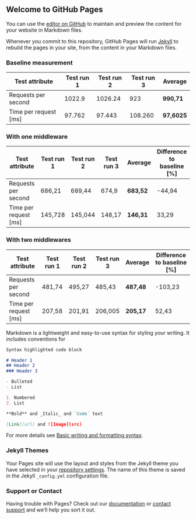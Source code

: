 ## Welcome to GitHub Pages

You can use the [editor on GitHub](https://github.com/KissPeter/fastapi-middlewares/edit/main/README.md) to maintain and preview the content for your website in Markdown files.

Whenever you commit to this repository, GitHub Pages will run [Jekyll](https://jekyllrb.com/) to rebuild the pages in your site, from the content in your Markdown files.

### Baseline measurement

| **Test attribute** | **Test run 1** | **Test run 2** | **Test run 3** | **Average** |
|---|---|---|---|---|
| Requests per second | 1022.9 | 1026.24 | 923 | **990,71** |
| Time per request [ms] | 97.762 | 97.443 | 108.260 | **97,6025** |


### With one middleware

| **Test attribute** | **Test run 1** | **Test run 2** | **Test run 3** | **Average** | Difference to baseline [%] |
|---|---|---|---|---|---|
| Requests per second | 686,21 | 689,44 | 674,9 | **683,52** | -44,94 |
| Time per request [ms] | 145,728 | 145,044 | 148,17 | **146,31** | 33,29 |

### With two middlewares

| **Test attribute** | **Test run 1** | **Test run 2** | **Test run 3** | **Average** | Difference to baseline [%] |
|---|---|---|---|---|---|
| Requests per second | 481,74 | 495,27 | 485,43 | **487,48** | -103,23 |
| Time per request [ms] | 207,58 | 201,91 | 206,005 | **205,17** | 52,43 |

Markdown is a lightweight and easy-to-use syntax for styling your writing. It includes conventions for

```markdown
Syntax highlighted code block

# Header 1
## Header 2
### Header 3

- Bulleted
- List

1. Numbered
2. List

**Bold** and _Italic_ and `Code` text

[Link](url) and ![Image](src)
```

For more details see [Basic writing and formatting syntax](https://docs.github.com/en/github/writing-on-github/getting-started-with-writing-and-formatting-on-github/basic-writing-and-formatting-syntax).

### Jekyll Themes

Your Pages site will use the layout and styles from the Jekyll theme you have selected in your [repository settings](https://github.com/KissPeter/fastapi-middlewares/settings/pages). The name of this theme is saved in the Jekyll `_config.yml` configuration file.

### Support or Contact

Having trouble with Pages? Check out our [documentation](https://docs.github.com/categories/github-pages-basics/) or [contact support](https://support.github.com/contact) and we’ll help you sort it out.
